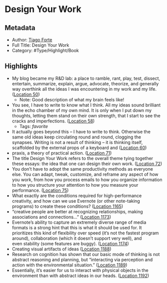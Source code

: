 # Design Your Work

## Metadata

* Author: [Tiago Forte](../../../../2-Areas/People/Tiago%20Forte.md)
* Full Title: Design Your Work
* Category: #Type/Highlight/Book

## Highlights

* My blog became my R&D lab: a place to ramble, rant, play, test, dissect, entertain, summarize, explain, argue, advocate, theorize, and generally way overthink all the ideas I was encountering in my work and my life. ([Location 50](https://readwise.io/to_kindle?action=open&asin=B075VXH7ZL&location=50))
  * Note: Good description of what my brain feels like!
* You see, I have to write to know what I think. All my ideas sound brilliant in the echo chamber of my own mind. It is only when I put down my thoughts, letting them stand on their own strength, that I start to see the cracks and imperfections. ([Location 58](https://readwise.io/to_kindle?action=open&asin=B075VXH7ZL&location=58))
  * Tags: *favorite* 
* It actually goes beyond this – I have to write to think. Otherwise the same old ideas keep circulating round and round, clogging the synapses. Writing is not a result of thinking – it is thinking itself, scaffolded by the external props of a keyboard and ([Location 60](https://readwise.io/to_kindle?action=open&asin=B075VXH7ZL&location=60))
* praxis, a theory of practical action. ([Location 71](https://readwise.io/to_kindle?action=open&asin=B075VXH7ZL&location=71))
* The title Design Your Work refers to the overall theme tying together these essays: the idea that one can design their own work. ([Location 72](https://readwise.io/to_kindle?action=open&asin=B075VXH7ZL&location=72))
* You don’t have to adopt the same productivity methods as everyone else. You can adapt, tweak, customize, and reframe any aspect of how you work, from how you process emails to how you organize information to how you structure your attention to how you measure your performance. ([Location 75](https://readwise.io/to_kindle?action=open&asin=B075VXH7ZL&location=75))
* What exactly are the conditions required for high-performance creativity, and how can we use Evernote (or other note-taking programs) to create these conditions? ([Location 1165](https://readwise.io/to_kindle?action=open&asin=B075VXH7ZL&location=1165))
* “creative people are better at recognizing relationships, making associations and connections…” ([Location 1173](https://readwise.io/to_kindle?action=open&asin=B075VXH7ZL&location=1173))
* Evernote’s ability to capture an extremely diverse range of media formats is a strong hint that this is what it should be used for. It prioritizes this kind of flexibility over speed (it’s not the fastest program around), collaboration (which it doesn’t support very well), and even stability (some features are buggy). ([Location 1174](https://readwise.io/to_kindle?action=open&asin=B075VXH7ZL&location=1174))
* Creating visual artifacts of ideas ([Location 1188](https://readwise.io/to_kindle?action=open&asin=B075VXH7ZL&location=1188))
* Research on cognition has shown that our basic mode of thinking is not abstract reasoning and planning, but “interacting via perception and action with the environmental situation.” ([Location 1189](https://readwise.io/to_kindle?action=open&asin=B075VXH7ZL&location=1189))
* Essentially, it’s easier for us to interact with physical objects in the environment than with abstract ideas in our heads. ([Location 1192](https://readwise.io/to_kindle?action=open&asin=B075VXH7ZL&location=1192))
